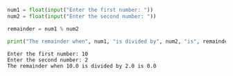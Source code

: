 ```python
num1 = float(input("Enter the first number: "))
num2 = float(input("Enter the second number: "))

remainder = num1 % num2

print("The remainder when", num1, "is divided by", num2, "is", remainder)
```

    Enter the first number: 10
    Enter the second number: 2
    The remainder when 10.0 is divided by 2.0 is 0.0
    


```python

```
